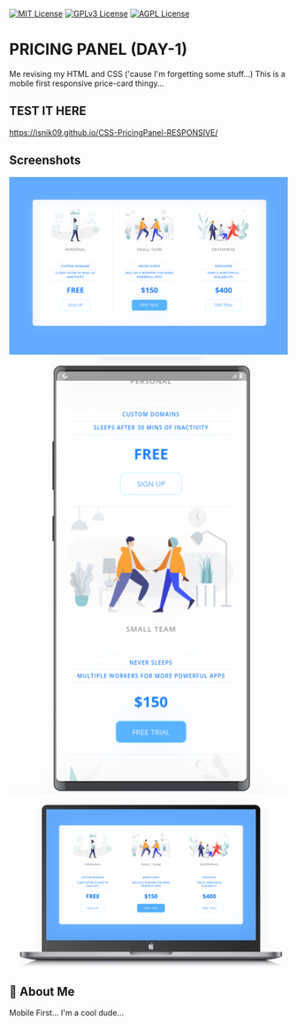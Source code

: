 
[![MIT License](https://img.shields.io/badge/License-MIT-green.svg)](https://choosealicense.com/licenses/mit/)
[![GPLv3 License](https://img.shields.io/badge/License-GPL%20v3-yellow.svg)](https://opensource.org/licenses/)
[![AGPL License](https://img.shields.io/badge/license-AGPL-blue.svg)](http://www.gnu.org/licenses/agpl-3.0)


# PRICING PANEL (DAY-1)

Me revising my HTML and CSS ('cause I'm forgetting some stuff...)
This is a mobile first responsive price-card thingy...

## TEST IT HERE
https://isnik09.github.io/CSS-PricingPanel-RESPONSIVE/

## Screenshots
![App Screenshot](https://raw.githubusercontent.com/isnik09/CSS-PricingPanel-RESPONSIVE/master/full.png)
![App Screenshot](https://raw.githubusercontent.com/isnik09/CSS-PricingPanel-RESPONSIVE/master/phone.png)
![App Screenshot](https://raw.githubusercontent.com/isnik09/CSS-PricingPanel-RESPONSIVE/master/laptop.png)



## 🚀 About Me
Mobile First...
I'm a cool dude...
